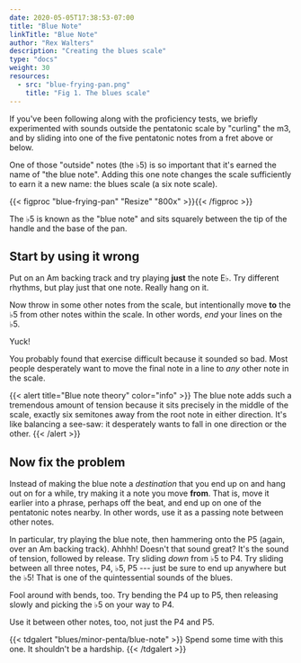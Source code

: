 ```yaml
---
date: 2020-05-05T17:38:53-07:00
title: "Blue Note"
linkTitle: "Blue Note"
author: "Rex Walters"
description: "Creating the blues scale"
type: "docs"
weight: 30
resources:
  - src: "blue-frying-pan.png"
    title: "Fig 1. The blues scale"
---
```


If you've been following along with the proficiency tests, we briefly
experimented with sounds outside the pentatonic scale by "curling" the m3, and
by sliding into one of the five pentatonic notes from a fret above or below.

One of those "outside" notes (the &flat;5) is so important that it's earned the
name of "the blue note". Adding this one note changes the scale sufficiently to
earn it a new name: the blues scale (a six note scale).

{{< figproc "blue-frying-pan" "Resize" "800x" >}}{{< /figproc >}}

The &flat;5 is known as the "blue note" and sits squarely between the tip of the
handle and the base of the pan.

## Start by using it wrong

Put on an Am backing track and try playing **just** the note E&flat;. Try
different rhythms, but play just that one note. Really hang on it.

Now throw in some other notes from the scale, but intentionally move **to** the
&flat;5 from other notes within the scale. In other words, _end_ your lines on the &flat;5.

Yuck!

You probably found that exercise difficult because it sounded so bad. Most
people desperately want to move the final note in a line to _any_ other note in
the scale.

{{< alert title="Blue note theory" color="info" >}}
The blue note adds such a tremendous amount of tension because it sits precisely in
the middle of the scale, exactly six semitones away from the root note in either
direction. It's like balancing a see-saw: it desperately wants to fall in one
direction or the other.
{{< /alert >}}

## Now fix the problem

Instead of making the blue note a *destination* that you end up on and hang out
on for a while, try making it a note you move **from**. That is, move it earlier
into a phrase, perhaps off the beat, and end up on one of the pentatonic notes
nearby. In other words, use it as a passing note between other notes.

In particular, try playing the blue note, then hammering onto the P5 (again,
over an Am backing track). Ahhhh! Doesn't that sound great? It's the sound of
tension, followed by release. Try sliding _down_ from &flat;5 to P4. Try sliding
between all three notes, P4, &flat;5, P5 --- just be sure to end up anywhere but
the &flat;5! That is one of the quintessential sounds of the blues.

Fool around with bends, too. Try bending the P4 up to P5, then releasing slowly
and picking the &flat;5 on your way to P4.

Use it between other notes, too, not just the P4 and P5.

{{< tdgalert "blues/minor-penta/blue-note" >}}
Spend some time with this one. It shouldn't be a hardship.
{{< /tdgalert >}}
